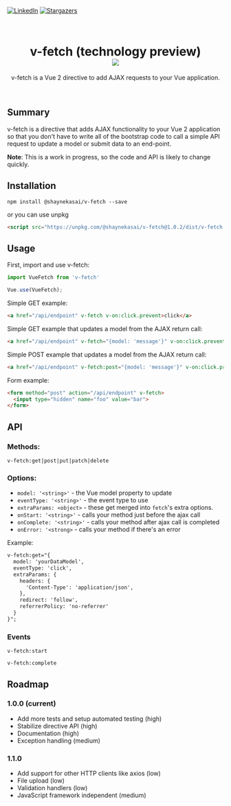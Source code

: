 <!-- PROJECT SHIELDS -->
[![LinkedIn][linkedin-shield]][linkedin-url] [![Stargazers][stars-shield]][stars-url]


<!-- PROJECT LOGO -->
<br />
<p align="center">
  <h1 align="center">
    v-fetch (technology preview)
    <br>
    <a href="https://travis-ci.org/shaynekasai/v-fetch" target="_blank"><img src="https://travis-ci.org/shaynekasai/v-fetch.svg?branch=main"></a>
  </h1>

  <p align="center">
    v-fetch is a Vue 2 directive to add AJAX requests to your Vue application.
  </p> 
</p>

<br>

## Summary

v-fetch is a directive that adds AJAX functionality to your Vue 2 application so that you don't have to write all of the bootstrap code to call a simple API request to update a model or submit data to an end-point.

**Note**: This is a work in progress, so the code and API is likely to change quickly.


## Installation

```
npm install @shaynekasai/v-fetch --save
```

or you can use unpkg

```html
<script src="https://unpkg.com/@shaynekasai/v-fetch@1.0.2/dist/v-fetch.js"></script>
```

## Usage

First, import and use v-fetch:

```javascript
import VueFetch from 'v-fetch'

Vue.use(VueFetch);
```

Simple GET example:

```html
<a href="/api/endpoint" v-fetch v-on:click.prevent>click</a>
```

Simple GET example that updates a model from the AJAX return call:

```html
<a href="/api/endpoint" v-fetch="{model: 'message'}" v-on:click.prevent>click</a>
```

Simple POST example that updates a model from the AJAX return call:

```html
<a href="/api/endpoint" v-fetch:post="{model: 'message'}" v-on:click.prevent>click</a>
```

Form example:

```html
<form method="post" action="/api/endpoint" v-fetch>
  <input type="hidden" name="foo" value="bar">
</form>
```

## API

### Methods:
  
```v-fetch:get|post|put|patch|delete```

### Options:

- `model: '<string>'` - the Vue model property to update 
- `eventType: '<string>'` - the event type to use
- `extraParams: <object>` - these get merged into `fetch`'s extra options.
- `onStart: '<string>'` - calls your method just before the ajax call
- `onComplete: '<string>'` - calls your method after ajax call is completed
- `onError: '<strong>` - calls your method if there's an error

Example: 
```html
v-fetch:get="{
  model: 'yourDataModel',
  eventType: 'click',
  extraParams: {
    headers: {
      'Content-Type': 'application/json',
    },
    redirect: 'follow',
    referrerPolicy: 'no-referrer'
  }
}";
```

### Events

```v-fetch:start```

```v-fetch:complete```

## Roadmap

### 1.0.0 (current)
- Add more tests and setup automated testing (high)
- Stabilize directive API (high)
- Documentation (high)
- Exception handling (medium)

### 1.1.0
- Add support for other HTTP clients like axios (low)
- File upload (low)
- Validation handlers (low)
- JavaScript framework independent (medium)

<!-- MARKDOWN LINKS & IMAGES -->
<!-- https://www.markdownguide.org/basic-syntax/#reference-style-links -->
[contributors-shield]: https://img.shields.io/github/contributors/shaynekasai/repo.svg?style=for-the-badge
[contributors-url]: https://github.com/shaynekasai/repo/graphs/contributors
[forks-shield]: https://img.shields.io/github/forks/shaynekasai/v-fetch.svg?style=for-the-badge
[forks-url]: https://github.com/shaynekasai/repo/network/members
[stars-shield]: https://img.shields.io/github/stars/shaynekasai/v-fetch.svg?style=for-the-badge
[stars-url]: https://github.com/shaynekasai/repo/stargazers
[issues-shield]: https://img.shields.io/github/issues/shaynekasai/v-fetch.svg?style=for-the-badge
[issues-url]: https://github.com/shaynekasai/repo/issues
[license-shield]: https://img.shields.io/github/license/shaynekasai/v-fetch.svg?style=for-the-badge
[license-url]: https://github.com/shaynekasai/repo/blob/master/LICENSE.txt
[linkedin-shield]: https://img.shields.io/badge/-LinkedIn-black.svg?style=for-the-badge&logo=linkedin&colorB=555
[linkedin-url]: https://www.linkedin.com/in/shayne-kasai-8115b05/